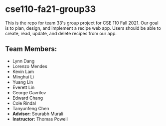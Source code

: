 # cse110-fa21-group33
This is the repo for team 33's group project for CSE 110 Fall 2021. Our goal is to plan, design, and implement a recipe web app. Users should be able to create, read, update, and delete recipes from our app. 
## Team Members:
- Lynn Dang
- Lorenzo Mendes
- Kevin Lam
- Minghui Li
- Yuang Lin
- Everett Lin
- George Gavrilov
- Edward Chang
- Cole Rindal
- Tanyunfeng Chen
- **Advisor:** Sourabh Murali
- **Instructor:** Thomas Powell
